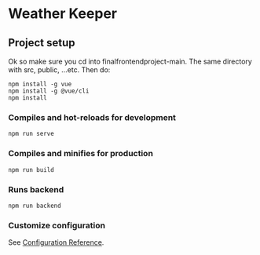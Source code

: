 # Weather Keeper


## Project setup
Ok so make sure you cd into finalfrontendproject-main. The same directory with src, public, ...etc.
Then do:
```
npm install -g vue
npm install -g @vue/cli
npm install
```

### Compiles and hot-reloads for development
```
npm run serve
```

### Compiles and minifies for production
```
npm run build
```

### Runs backend
```
npm run backend
```

### Customize configuration
See [Configuration Reference](https://cli.vuejs.org/config/).
